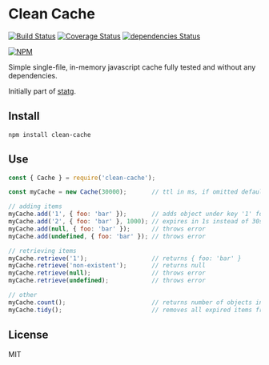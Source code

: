# Clean Cache

[![Build Status](https://travis-ci.org/kuper-adrian/clean-cache.svg?branch=master)](https://travis-ci.org/kuper-adrian/clean-cache)
[![Coverage Status](https://coveralls.io/repos/github/kuper-adrian/clean-cache/badge.svg?branch=master)](https://coveralls.io/github/kuper-adrian/clean-cache?branch=master)
[![dependencies Status](https://david-dm.org/kuper-adrian/clean-cache/status.svg)](https://david-dm.org/kuper-adrian/clean-cache)

[![NPM](https://nodei.co/npm/clean-cache.png?compact=true)](https://nodei.co/npm/clean-cache/)

Simple single-file, in-memory javascript cache fully tested and without any dependencies.

Initially part of [statg](https://github.com/kuper-adrian/statg-bot).

## Install
```
npm install clean-cache
```

## Use
```javascript
const { Cache } = require('clean-cache');

const myCache = new Cache(30000);       // ttl in ms, if omitted defaults to 60s

// adding items
myCache.add('1', { foo: 'bar' });       // adds object under key '1' for 30s
myCache.add('2', { foo: 'bar' }, 1000); // expires in 1s instead of 30s
myCache.add(null, { foo: 'bar' });      // throws error
myCache.add(undefined, { foo: 'bar' }); // throws error

// retrieving items
myCache.retrieve('1');                  // returns { foo: 'bar' }
myCache.retrieve('non-existent');       // returns null
myCache.retrieve(null);                 // throws error
myCache.retrieve(undefined);            // throws error

// other
myCache.count();                        // returns number of objects in cache
myCache.tidy();                         // removes all expired items from cache
```

## License
MIT